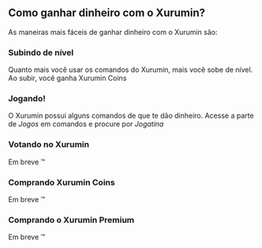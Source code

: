 ## Como ganhar dinheiro com o Xurumin?

As maneiras mais fáceis de ganhar dinheiro com o Xurumin são:

### Subindo de nível
Quanto mais você usar os comandos do Xurumin, mais você sobe de nível.
Ao subir, você ganha Xurumin Coins

### Jogando!
O Xurumin possui alguns comandos de que te dão dinheiro.
Acesse a parte de *Jogos* em comandos e procure por *Jogatina*

### Votando no Xurumin
Em breve ™️

### Comprando Xurumin Coins
Em breve ™️

### Comprando o Xurumin Premium
Em breve ™️
